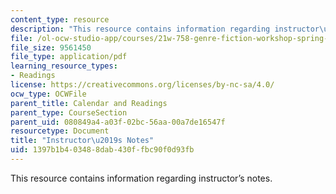 ```yaml
---
content_type: resource
description: "This resource contains information regarding instructor\u2019s notes."
file: /ol-ocw-studio-app/courses/21w-758-genre-fiction-workshop-spring-2013/1397b1b403488dab430ffbc90f0d93fb_MIT21W_758S13_Notes-org.pdf
file_size: 9561450
file_type: application/pdf
learning_resource_types:
- Readings
license: https://creativecommons.org/licenses/by-nc-sa/4.0/
ocw_type: OCWFile
parent_title: Calendar and Readings
parent_type: CourseSection
parent_uid: 080849a4-a03f-02bc-56aa-00a7de16547f
resourcetype: Document
title: "Instructor\u2019s Notes"
uid: 1397b1b4-0348-8dab-430f-fbc90f0d93fb
---
```

This resource contains information regarding instructor’s notes.